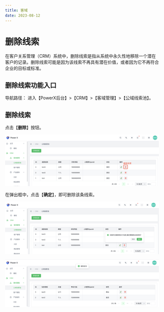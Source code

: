 ```yaml
---
title: 客域
date: 2023-08-12
---
```



# 删除线索

在客户关系管理（CRM）系统中，删除线索是指从系统中永久性地移除一个潜在客户的记录。删除线索可能是因为该线索不再具有潜在价值，或者因为它不再符合企业的目标或标准。

## 删除线索功能入口

导航路径： 进入【PowerX后台】>【CRM】>【客域管理】>【公域线索池】。

## 删除线索

点击【**删除**】按钮。

![](images/lead_delete_button.png)

在弹出框中，点击【**确定**】，即可删除该条线索。

![](images/lead_delete_button_1.png)

![](images/lead_delete_button_2.png)